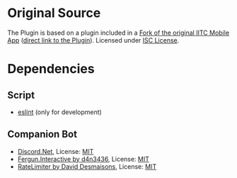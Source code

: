 # Original Source
The Plugin is based on a plugin included in a [Fork of the original IITC Mobile App](https://gitlab.com/ruslan.levitskiy/iitc-mobile) ([direct link to the Plugin](https://gitlab.com/ruslan.levitskiy/iitc-mobile/-/blob/master/app/src/main/assets/plugins/portal-link-copier.user.js)). Licensed under [ISC License](https://gitlab.com/ruslan.levitskiy/iitc-mobile/-/blob/master/LICENSE).

# Dependencies
## Script
- [eslint](https://github.com/eslint/eslint) (only for development)

## Companion Bot
- [Discord.Net](https://github.com/discord-net/Discord.Net), License: [MIT](https://github.com/discord-net/Discord.Net/blob/dev/LICENSE)
- [Fergun.Interactive by d4n3436](https://github.com/d4n3436/Fergun.Interactive), License: [MIT](https://github.com/d4n3436/Fergun.Interactive/blob/master/LICENSE)
- [RateLimiter by David Desmaisons](https://github.com/David-Desmaisons/RateLimiter), License: [MIT](https://github.com/David-Desmaisons/RateLimiter/blob/master/LICENSE)